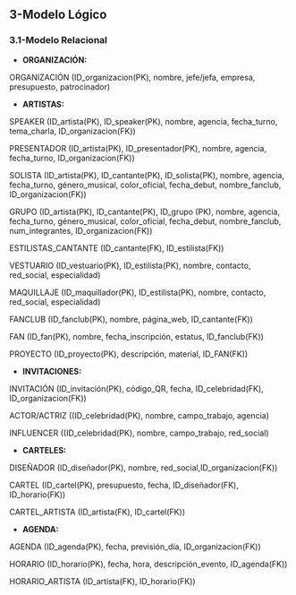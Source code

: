 ## 3-Modelo Lógico
### 3.1-Modelo Relacional

- **ORGANIZACIÓN:**

ORGANIZACIÓN (ID_organizacion(PK), nombre, jefe/jefa, empresa, presupuesto, patrocinador)

- **ARTISTAS:**

SPEAKER (ID_artista(PK), ID_speaker(PK), nombre, agencia, fecha_turno, tema_charla, ID_organizacion(FK))

PRESENTADOR (ID_artista(PK), ID_presentador(PK), nombre, agencia, fecha_turno, ID_organizacion(FK))
 
SOLISTA (ID_artista(PK), ID_cantante(PK), ID_solista(PK), nombre, agencia, fecha_turno, género_musical, color_oficial, fecha_debut, nombre_fanclub, ID_organizacion(FK))

GRUPO (ID_artista(PK), ID_cantante(PK), ID_grupo (PK), nombre, agencia, fecha_turno, género_musical, color_oficial, fecha_debut, nombre_fanclub, num_integrantes, ID_organizacion(FK))

ESTILISTAS_CANTANTE (ID_cantante(FK), ID_estilista(FK))

VESTUARIO (ID_vestuario(PK), ID_estilista(PK), nombre, contacto, red_social, especialidad)

MAQUILLAJE (ID_maquillador(PK), ID_estilista(PK), nombre, contacto, red_social, especialidad)

FANCLUB (ID_fanclub(PK), nombre, página_web, ID_cantante(FK))

FAN (ID_fan(PK), nombre, fecha_inscripción, estatus, ID_fanclub(FK))

PROYECTO (ID_proyecto(PK), descripción, material, ID_FAN(FK))

- **INVITACIONES:**

INVITACIÓN (ID_invitación(PK), código_QR, fecha, ID_celebridad(FK), ID_organizacion(FK))

ACTOR/ACTRIZ ((ID_celebridad(PK), nombre, campo_trabajo, agencia)

INFLUENCER ((ID_celebridad(PK), nombre, campo_trabajo, red_social)

- **CARTELES:**

DISEÑADOR (ID_diseñador(PK), nombre, red_social,ID_organizacion(FK))

CARTEL (ID_cartel(PK), presupuesto, fecha, ID_diseñador(FK), ID_horario(FK))

CARTEL_ARTISTA (ID_artista(FK), ID_cartel(FK))

- **AGENDA:**

AGENDA (ID_agenda(PK), fecha, previsión_día, ID_organizacion(FK))

HORARIO (ID_horario(PK), fecha, hora, descripción_evento, ID_agenda(FK))

HORARIO_ARTISTA (ID_artista(FK), ID_horario(FK))
